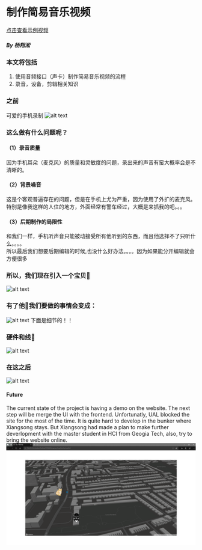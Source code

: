 # 制作简易音乐视频
<a href="https://www.youtube.com/watch?v=ZV2-uIZoieU" target="_blank">点击查看示例视频</a>
##### By 杨翔淞

### 本文将包括
1. 使用音频接口（声卡）制作简易音乐视频的流程
2. 录音，设备，剪辑相关知识

### 之前
可爱的手机录制
![alt text](https://github.com/xiangsong-yang/musicVideo_how/blob/main/photos/2.png?raw=true)


### 这么做有什么问题呢？
#### （1）录音质量
因为手机耳朵（麦克风）的质量和灵敏度的问题，录出来的声音有蛮大概率会是不清晰的。
#### （2）背景噪音
这是个客观普遍存在的问题，但是在手机上尤为严重，因为使用了外扩的麦克风。\
特别是像我这样的人住的地方，外面经常有警车经过，大概是来抓我的吧。。。
#### （3）后期制作的局限性
和我们一样，手机听声音只能被动接受所有他听到的东西，而且他选择不了只听什么。。。。\
所以最后我们想要后期编辑的时候,也没什么好办法。。。。因为如果能分开编辑就会方便很多
### 所以，我们现在引入一个宝贝🐤
![alt text](https://github.com/xiangsong-yang/musicVideo_how/blob/main/photos/3.jpg?raw=true)
### 有了他🐤我们要做的事情会变成：
![alt text](https://github.com/xiangsong-yang/musicVideo_how/blob/main/photos/4.png?raw=true)
下面是细节的！！
### 硬件和线🧵
![alt text](https://github.com/xiangsong-yang/musicVideo_how/blob/main/photos/5.png?raw=true)
### 在这之后
![alt text](https://github.com/xiangsong-yang/musicVideo_how/blob/main/photos/6.png?raw=true)

#### Future
The current state of the project is having a demo on the website. The next step will be merge the UI with the frontend. Unfortunatly, UAL blocked the site for the most of the time. It is quite hard to develop in the bunker where Xiangsong stays. But Xiangsong had made a plan to make further deverlopment with the master student in HCI from Geogia Tech, also, try to bring the website online.
![alt text](https://raw.githubusercontent.com/xiangsong-yang/Musicity/master/html/musicity.png)
